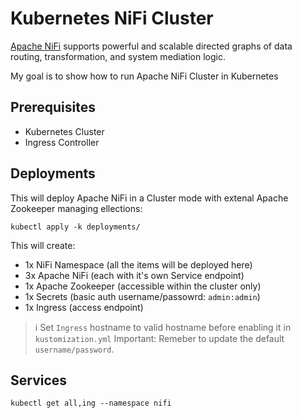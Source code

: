 # Kubernetes NiFi Cluster

[Apache NiFi](https://nifi.apache.org/) supports powerful and scalable directed graphs of data routing, transformation, and system mediation logic.

My goal is to show how to run Apache NiFi Cluster in Kubernetes

## Prerequisites

- Kubernetes Cluster
- Ingress Controller

## Deployments

This will deploy Apache NiFi in a Cluster mode with extenal Apache Zookeeper managing ellections:

```shell
kubectl apply -k deployments/
```

This will create:

- 1x NiFi Namespace (all the items will be deployed here)
- 3x Apache NiFi (each with it's own Service endpoint)
- 1x Apache Zookeeper (accessible within the cluster only)
- 1x Secrets (basic auth username/passowrd: `admin:admin`)
- 1x Ingress (access endpoint)

> :information_source: Set `Ingress` hostname to valid hostname before enabling it in `kustomization.yml` 
> Important: Remeber to update the default `username/password`.

## Services

```shell
kubectl get all,ing --namespace nifi
```
